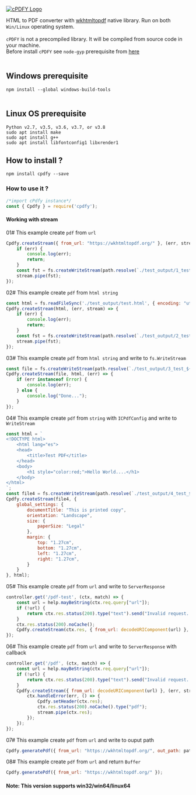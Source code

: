 [![cPDFY Logo][cpdfy-logo]][cpdfy-url] <br/>

HTML to PDF converter with <a href="https://github.com/wkhtmltopdf/wkhtmltopdf">wkhtmltopdf</a> native library. Run on both ```Win/Linux``` operating system.<br/><br/>
```cPDFY``` is not a precompiled library. It will be compiled from source code in your machine.<br/>
Before install `cPDFY` see `node-gyp` prerequisite from <a href="https://github.com/nodejs/node-gyp#node-gyp---nodejs-native-addon-build-tool">here</a><br/><br/>

## Windows prerequisite
`npm install --global windows-build-tools`<br/><br/>
## Linux OS prerequisite
`Python v2.7, v3.5, v3.6, v3.7, or v3.8`<br/>
`sudo apt install make`<br/>
`sudo apt install g++`<br/>
`sudo apt install libfontconfig1 libxrender1`<br/>
## How to install ?
```npm install cpdfy --save```
### How to use it ?
```javascript
/*import cPdfy instance*/
const { Cpdfy } = require('cpdfy');
```
#### Working with stream
01# This example create `pdf` from `url`
```javascript
Cpdfy.createStream({ from_url: "https://wkhtmltopdf.org/" }, (err, stream) => {
    if (err) {
        console.log(err);
        return;
    }
    const fst = fs.createWriteStream(path.resolve(`./test_output/1_test_${Math.floor((0x999 + Math.random()) * 0x10000000)}.pdf`));
    stream.pipe(fst);
});
```
02# This example create `pdf` from `html string`
```javascript
const html = fs.readFileSync('./test_output/test.html', { encoding: "utf-8" }).replace(/^\uFEFF/, '');
Cpdfy.createStream(html, (err, stream) => {
    if (err) {
        console.log(err);
        return;
    }
    const fst = fs.createWriteStream(path.resolve(`./test_output/2_test_${Math.floor((0x999 + Math.random()) * 0x10000000)}.pdf`));
    stream.pipe(fst);
});
```
03# This example create `pdf` from `html string` and write to `fs.WriteStream`
```javascript
const file = fs.createWriteStream(path.resolve(`./test_output/3_test_${Math.floor((0x999 + Math.random()) * 0x10000000)}.pdf`));
Cpdfy.createStream(file, html, (err) => {
    if (err instanceof Error) {
        console.log(err);
    } else {
        console.log("Done...");
    }
});
```
04# This example create `pdf` from `string` with `ICPdfConfig` and write to `WriteStream`
```javascript
const html = `
<!DOCTYPE html>
    <html lang="es">
    <head>
        <title>Test PDF</title>
    </head>
    <body>
        <h1 style="color:red;">Hello World....</h1>
    </body>
</html>
`;
const file4 = fs.createWriteStream(path.resolve(`./test_output/4_test_${Math.floor((0x999 + Math.random()) * 0x10000000)}.pdf`));
Cpdfy.createStream(file4, {
    global_settings: {
        documentTitle: "This is printed copy",
        orientation: "Landscape",
        size: {
            paperSize: "Legal"
        },
        margin: {
            top: "1.27cm",
            bottom: "1.27cm",
            left: "1.27cm",
            right: "1.27cm",
        }
    }
}, html);
```
05# This example create `pdf` from `url` and write to `ServerResponse`
```javascript
controller.get('/pdf-test', (ctx, match) => {
    const url = help.mayBeString(ctx.req.query["url"]);
    if (!url) {
        return ctx.res.status(200).type("text").send("Invalid request...");
    }
    ctx.res.status(200).noCache();
    Cpdfy.createStream(ctx.res, { from_url: decodeURIComponent(url) }, (err) => err && ctx.handleError(err, () => { }));
});
```
06# This example create `pdf` from `url` and write to `ServerResponse` with callback
```javascript
controller.get('/pdf', (ctx, match) => {
    const url = help.mayBeString(ctx.req.query["url"]);
    if (!url) {
        return ctx.res.status(200).type("text").send("Invalid request...");
    }
    Cpdfy.createStream({ from_url: decodeURIComponent(url) }, (err, stream) => {
        ctx.handleError(err, () => {
            Cpdfy.setHeader(ctx.res);
            ctx.res.status(200).noCache().type("pdf");
            stream.pipe(ctx.res);
        });
    });
});
```
07# This example create `pdf` from `url` and write to ouput path
```javascript
Cpdfy.generatePdf({ from_url: "https://wkhtmltopdf.org/", out_path: path.resolve('./from_url.pdf') });
```
08# This example create `pdf` from `url` and return `Buffer`
```javascript
Cpdfy.generatePdf({ from_url: "https://wkhtmltopdf.org/" });
```
#### Note: This version supports win32/win64/linux64
[cpdfy-logo]: https://i.imgur.com/YtsVVhk.png
[cpdfy-url]: http://cpdfy.safeonline.world/
